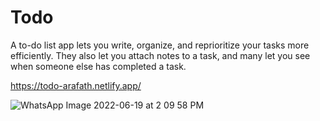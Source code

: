 # Todo
A to-do list app lets you write, organize, and reprioritize your tasks more efficiently. They also let you attach notes to a task, and many let you see when someone else has completed a task.

https://todo-arafath.netlify.app/

![WhatsApp Image 2022-06-19 at 2 09 58 PM](https://user-images.githubusercontent.com/60483672/174472913-bee5c692-3df0-4a7f-b781-ffedcf40ad23.jpeg)
